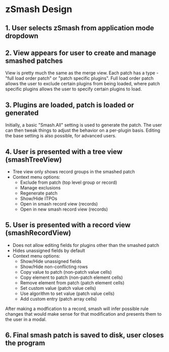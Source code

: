 # zSmash Design

## 1. User selects zSmash from application mode dropdown

## 2. View appears for user to create and manage smashed patches

View is pretty much the same as the merge view.  Each patch has a type - "full load order patch" or "patch specific plugins".  Full load order patch allows the user to exclude certain plugins from being loaded, where patch specific plugins allows the user to specify certain plugins to load.

## 3. Plugins are loaded, patch is loaded or generated

Initially, a basic "Smash.All" setting is used to generate the patch.  The user can then tweak things to adjust the behavior on a per-plugin basis.  Editing the base setting is also possible, for advanced users.

## 4. User is presented with a tree view (smashTreeView)

- Tree view only shows record groups in the smashed patch
- Context menu options:
  - Exclude from patch (top level group or record)
  - Manage exclusions
  - Regenerate patch
  - Show/Hide ITPOs
  - Open in smash record view (records)
  - Open in new smash record view (records)

## 5. User is presented with a record view (smashRecordView)

- Does not allow editing fields for plugins other than the smashed patch
- Hides unassigned fields by default
- Context menu options:
  - Show/Hide unassigned fields
  - Show/Hide non-conflicting rows
  - Copy value to patch (non-patch value cells)
  - Copy element to patch (non-patch element cells)
  - Remove element from patch (patch element cells)
  - Set custom value (patch value cells)
  - Use algorithm to set value (patch value cells)
  - Add custom entry (patch array cells)

After making a modfication to a record, smash will infer possible rule changes that would make sense for that modification and presents them to the user in a modal.

## 6. Final smash patch is saved to disk, user closes the program